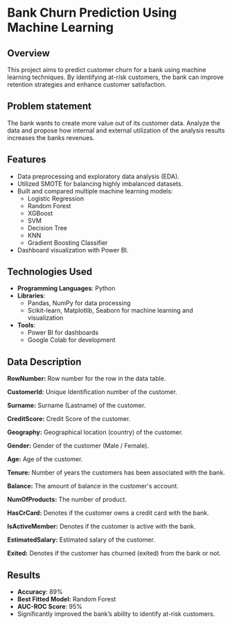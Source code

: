 # Bank Churn Prediction Using Machine Learning 

## Overview

This project aims to predict customer churn for a bank using machine learning techniques. By identifying at-risk customers, the bank can improve retention strategies and enhance customer satisfaction.

## Problem statement

The bank wants to create more value out of its customer data. Analyze the data and propose how internal and external utilization of the analysis results increases the banks revenues.

## Features
- Data preprocessing and exploratory data analysis (EDA).
- Utilized SMOTE for balancing highly imbalanced datasets.
- Built and compared multiple machine learning models:
  - Logistic Regression
  - Random Forest
  - XGBoost
  - SVM
  - Decision Tree
  - KNN
  - Gradient Boosting Classifier
- Dashboard visualization with Power BI.

## Technologies Used
- **Programming Languages**: Python
- **Libraries**:
  - Pandas, NumPy for data processing
  - Scikit-learn, Matplotlib, Seaborn for machine learning and visualization
- **Tools**:
  - Power BI for dashboards
  - Google Colab for development

## Data Description

**RowNumber:** Row number for the row in the data table.

**CustomerId:** Unique Identification number of the customer.

**Surname:** Surname (Lastname) of the customer.

**CreditScore:** Credit Score of the customer.

**Geography:** Geographical location (country) of the customer.

**Gender:** Gender of the customer (Male / Female).

**Age:** Age of the customer.

**Tenure:** Number of years the customers has been associated with the bank.

**Balance:** The amount of balance in the customer's account.

**NumOfProducts:** The number of product.

**HasCrCard:** Denotes if the customer owns a credit card with the bank.

**IsActiveMember:** Denotes if the customer is active with the bank.

**EstimatedSalary:** Estimated salary of the customer.

**Exited:** Denotes if the customer has churned (exited) from the bank or not.

## Results
- **Accuracy**: 89%
- **Best Fitted Model:** Random Forest
- **AUC-ROC Score**: 95%
- Significantly improved the bank’s ability to identify at-risk customers.
